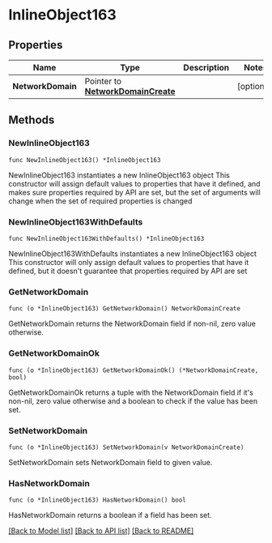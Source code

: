 # InlineObject163

## Properties

Name | Type | Description | Notes
------------ | ------------- | ------------- | -------------
**NetworkDomain** | Pointer to [**NetworkDomainCreate**](networkDomainCreate.md) |  | [optional] 

## Methods

### NewInlineObject163

`func NewInlineObject163() *InlineObject163`

NewInlineObject163 instantiates a new InlineObject163 object
This constructor will assign default values to properties that have it defined,
and makes sure properties required by API are set, but the set of arguments
will change when the set of required properties is changed

### NewInlineObject163WithDefaults

`func NewInlineObject163WithDefaults() *InlineObject163`

NewInlineObject163WithDefaults instantiates a new InlineObject163 object
This constructor will only assign default values to properties that have it defined,
but it doesn't guarantee that properties required by API are set

### GetNetworkDomain

`func (o *InlineObject163) GetNetworkDomain() NetworkDomainCreate`

GetNetworkDomain returns the NetworkDomain field if non-nil, zero value otherwise.

### GetNetworkDomainOk

`func (o *InlineObject163) GetNetworkDomainOk() (*NetworkDomainCreate, bool)`

GetNetworkDomainOk returns a tuple with the NetworkDomain field if it's non-nil, zero value otherwise
and a boolean to check if the value has been set.

### SetNetworkDomain

`func (o *InlineObject163) SetNetworkDomain(v NetworkDomainCreate)`

SetNetworkDomain sets NetworkDomain field to given value.

### HasNetworkDomain

`func (o *InlineObject163) HasNetworkDomain() bool`

HasNetworkDomain returns a boolean if a field has been set.


[[Back to Model list]](../README.md#documentation-for-models) [[Back to API list]](../README.md#documentation-for-api-endpoints) [[Back to README]](../README.md)


